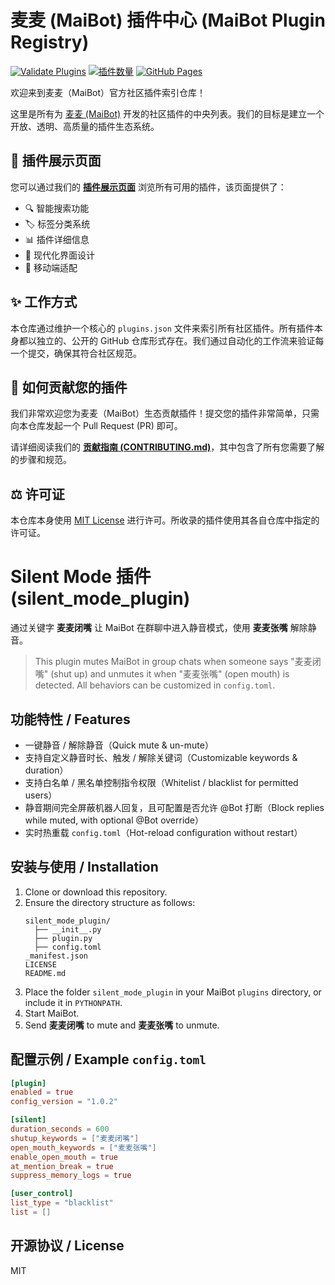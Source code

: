 # 麦麦 (MaiBot) 插件中心 (MaiBot Plugin Registry)

[![Validate Plugins](https://github.com/MaiM-with-u/plugin-repo/actions/workflows/validate-pr.yml/badge.svg)](https://github.com/MaiM-with-u/plugin-repo/actions/workflows/validate-pr.yml)
[![插件数量](https://img.shields.io/badge/dynamic/json?color=blue&label=plugins&query=%24.length&url=https%3A%2F%2Fraw.githubusercontent.com%2FMaiM-with-u%2Fplugin-repo%2Fmain%2Fplugins.json)](https://github.com/MaiM-with-u/plugin-repo/blob/main/plugins.json)
[![GitHub Pages](https://img.shields.io/badge/插件展示-GitHub%20Pages-blue?logo=github)](https://maim-with-u.github.io/plugin-repo/)

欢迎来到麦麦（MaiBot）官方社区插件索引仓库！

这里是所有为 [麦麦 (MaiBot)](https://github.com/MaiM-with-u) 开发的社区插件的中央列表。我们的目标是建立一个开放、透明、高质量的插件生态系统。

## 🎯 插件展示页面

您可以通过我们的 **[插件展示页面](https://maim-with-u.github.io/plugin-repo/)** 浏览所有可用的插件，该页面提供了：

- 🔍 智能搜索功能
- 🏷️ 标签分类系统
- 📊 插件详细信息
- 🎨 现代化界面设计
- 📱 移动端适配

## ✨ 工作方式

本仓库通过维护一个核心的 `plugins.json` 文件来索引所有社区插件。所有插件本身都以独立的、公开的 GitHub 仓库形式存在。我们通过自动化的工作流来验证每一个提交，确保其符合社区规范。

## 🚀 如何贡献您的插件

我们非常欢迎您为麦麦（MaiBot）生态贡献插件！提交您的插件非常简单，只需向本仓库发起一个 Pull Request (PR) 即可。

请详细阅读我们的 **[贡献指南 (CONTRIBUTING.md)](./CONTRIBUTING.md)**，其中包含了所有您需要了解的步骤和规范。

## ⚖️ 许可证

本仓库本身使用 [MIT License](./LICENSE) 进行许可。所收录的插件使用其各自仓库中指定的许可证。

# Silent Mode 插件 (silent_mode_plugin)

通过关键字 **麦麦闭嘴** 让 MaiBot 在群聊中进入静音模式，使用 **麦麦张嘴** 解除静音。

> This plugin mutes MaiBot in group chats when someone says "麦麦闭嘴" (shut up) and unmutes it when "麦麦张嘴" (open mouth) is detected. All behaviors can be customized in `config.toml`.

## 功能特性 / Features

- 一键静音 / 解除静音（Quick mute & un-mute）
- 支持自定义静音时长、触发 / 解除关键词（Customizable keywords & duration）
- 支持白名单 / 黑名单控制指令权限（Whitelist / blacklist for permitted users）
- 静音期间完全屏蔽机器人回复，且可配置是否允许 @Bot 打断（Block replies while muted, with optional @Bot override）
- 实时热重载 `config.toml`（Hot-reload configuration without restart）

## 安装与使用 / Installation

1. Clone or download this repository.
2. Ensure the directory structure as follows:
   ```
   silent_mode_plugin/
     ├── __init__.py
     ├── plugin.py
     ├── config.toml
   _manifest.json
   LICENSE
   README.md
   ```
3. Place the folder `silent_mode_plugin` in your MaiBot `plugins` directory, or include it in `PYTHONPATH`.
4. Start MaiBot.
5. Send **麦麦闭嘴** to mute and **麦麦张嘴** to unmute.

## 配置示例 / Example `config.toml`

```toml
[plugin]
enabled = true
config_version = "1.0.2"

[silent]
duration_seconds = 600
shutup_keywords = ["麦麦闭嘴"]
open_mouth_keywords = ["麦麦张嘴"]
enable_open_mouth = true
at_mention_break = true
suppress_memory_logs = true

[user_control]
list_type = "blacklist"
list = []
```

## 开源协议 / License

MIT